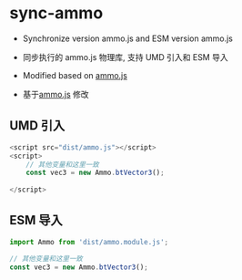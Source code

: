 # sync-ammo

* Synchronize version ammo.js and ESM version ammo.js
* 同步执行的 ammo.js 物理库, 支持 UMD 引入和 ESM 导入


* Modified based on [ammo.js](https://github.com/kripken/ammo.js)
* 基于[ammo.js](https://github.com/kripken/ammo.js) 修改

## UMD 引入

```javascript
<script src="dist/ammo.js"></script>
<script>
    // 其他变量和这里一致
    const vec3 = new Ammo.btVector3();
    
</script>

```

## ESM 导入

```javascript
import Ammo from 'dist/ammo.module.js';

// 其他变量和这里一致
const vec3 = new Ammo.btVector3();

```

